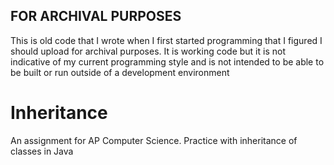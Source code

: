 ## FOR ARCHIVAL PURPOSES
This is old code that I wrote when I first started programming that I figured I should upload for archival purposes. It is working code but it is not indicative of my current programming style and is not intended to be able to be built or run outside of a development environment

# Inheritance
An assignment for AP Computer Science. Practice with inheritance of classes in Java